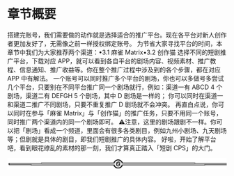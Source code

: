# 章节概要

搭建完账号，我们需要做的动作就是选择适合的推广平台。现在各平台对新人创作者更加友好了，无需像之前一样授权绑定账号。
为节省大家寻找平台的时间，本章节中我们为大家推荐两个渠道：•3.1 麻雀 Matrix•3.2 创作猫
选择不同的短剧推广平台，下载对应 APP，就可以看到各自平台的剧场内容、视频素材、推广教程、信息通知、推广收益等。你在整个推广过程中涉及到的各个步骤，都在对应 APP 中有解法。
一个账号可以同时推广多个平台的剧场，你也可以多做号多尝试几个平台，只要别在不同平台推广同一个剧场就行，例如：渠道一有 ABCD 4 个剧场，渠道二有 DEFGH 5 个剧场，其中 D 剧场是一样的； 你可以同时在渠道一和渠道二推广不同剧场，只要不重复推广 D 剧场就不会冲突。
再直白点说，你可以同时在参与「麻雀 Matrix」与「创作猫」的推广任务，只要不用同一个账号，同时推广两个渠道内的同一个剧场即可。
⚠️注意，这里的剧场跟剧不一样。你可以把「剧场」看成一个频道，里面会有很多各类剧目，例如九州小剧场、九天剧场等；但剧就是具体的剧目，即我们短剧推广的具体内容。
好啦，开始了解平台吧，看到眼花缭乱的素材的那一刻，我们才算真正踏入「短剧 CPS」的大门。

![](img/e3f2879ffbe01683a4abd019b77011d8.png)